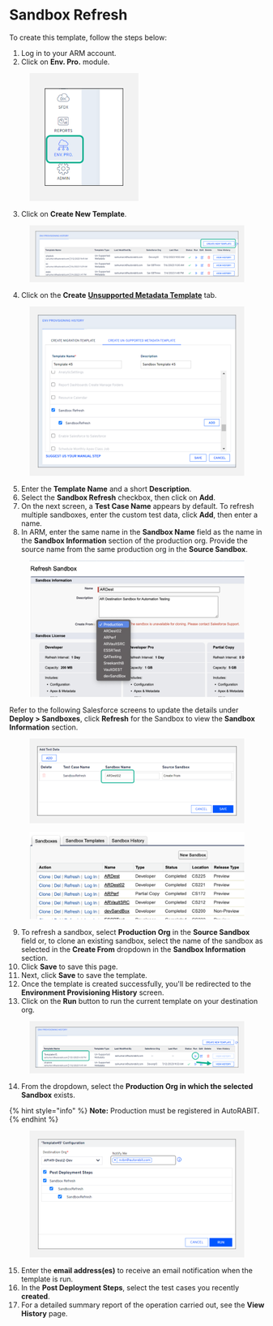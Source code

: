 # Sandbox Refresh

To create this template, follow the steps below:

1. Log in to your ARM account.
2. Click on **Env. Pro.** module.

<figure><img src="../../../../../.gitbook/assets/image (34) (1).png" alt="" width="215"><figcaption></figcaption></figure>

3. Click on **Create New Template**.

<figure><img src="../../../../../.gitbook/assets/image (35) (1).png" alt=""><figcaption></figcaption></figure>

4. Click on the **Create** [**Unsupported Metadata Template**](../../../../arm/arm-features/environment-provisioning/unsupported-metadata-templates/) tab.

<figure><img src="../../../../../.gitbook/assets/image (36) (1).png" alt="" width="563"><figcaption></figcaption></figure>

5. Enter the **Template Name** and a short **Description**.
6. Select the **Sandbox Refresh** checkbox, then click on **Add**.
7. On the next screen, a **Test Case Name** appears by default. To refresh multiple sandboxes, enter the custom test data, click **Add**, then enter a name.
8. In ARM, enter the same name in the **Sandbox Name** field as the name in the **Sandbox Information** section of the production org. Provide the source name from the same production org in the **Source Sandbox**.

<figure><img src="../../../../../.gitbook/assets/image (37) (1).png" alt="" width="563"><figcaption></figcaption></figure>

Refer to the following Salesforce screens to update the details under **Deploy > Sandboxes**, click **Refresh** for the Sandbox to view the **Sandbox Information** section.

<figure><img src="../../../../../.gitbook/assets/image (38) (1).png" alt=""><figcaption></figcaption></figure>

<figure><img src="../../../../../.gitbook/assets/image (39) (1).png" alt=""><figcaption></figcaption></figure>

9. To refresh a sandbox, select **Production Org** in the **Source Sandbox** field or, to clone an existing sandbox, select the name of the sandbox as selected in the **Create From** dropdown in the **Sandbox Information** section.&#x20;
10. Click **Save** to save this page.&#x20;
11. Next, click **Save** to save the template.&#x20;
12. Once the template is created successfully, you'll be redirected to the **Environment Provisioning History** screen.
13. Click on the **Run** button to run the current template on your destination org.

<figure><img src="../../../../../.gitbook/assets/image (40) (1).png" alt=""><figcaption></figcaption></figure>

14. From the dropdown, select the **Production Org in which the selected Sandbox** exists.

{% hint style="info" %}
**Note:** Production must be registered in AutoRABIT.
{% endhint %}

<figure><img src="../../../../../.gitbook/assets/image (41) (1).png" alt="" width="563"><figcaption></figcaption></figure>

15. Enter the **email address(es)** to receive an email notification when the template is run.
16. In the **Post Deployment Steps**, select the test cases you recently **created**.&#x20;
17. For a detailed summary report of the operation carried out, see the **View History** page.
